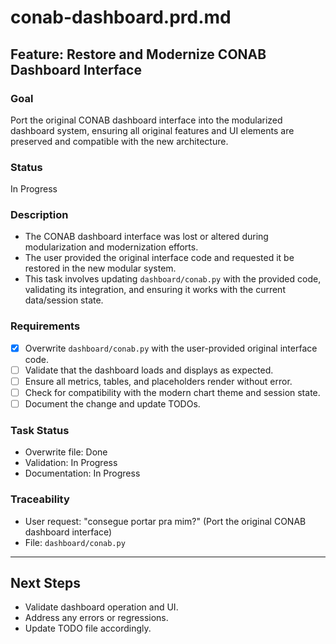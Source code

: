 # conab-dashboard.prd.md

## Feature: Restore and Modernize CONAB Dashboard Interface

### Goal
Port the original CONAB dashboard interface into the modularized dashboard system, ensuring all original features and UI elements are preserved and compatible with the new architecture.

### Status
In Progress

### Description
- The CONAB dashboard interface was lost or altered during modularization and modernization efforts.
- The user provided the original interface code and requested it be restored in the new modular system.
- This task involves updating `dashboard/conab.py` with the provided code, validating its integration, and ensuring it works with the current data/session state.

### Requirements
- [x] Overwrite `dashboard/conab.py` with the user-provided original interface code.
- [ ] Validate that the dashboard loads and displays as expected.
- [ ] Ensure all metrics, tables, and placeholders render without error.
- [ ] Check for compatibility with the modern chart theme and session state.
- [ ] Document the change and update TODOs.

### Task Status
- Overwrite file: Done
- Validation: In Progress
- Documentation: In Progress

### Traceability
- User request: "consegue portar pra mim?" (Port the original CONAB dashboard interface)
- File: `dashboard/conab.py`

---

## Next Steps
- Validate dashboard operation and UI.
- Address any errors or regressions.
- Update TODO file accordingly.
